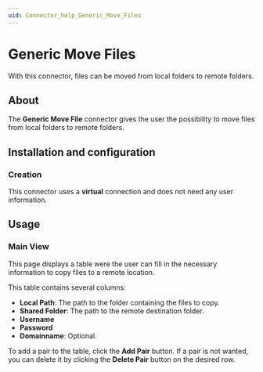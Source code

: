 ```yaml
---
uid: Connector_help_Generic_Move_Files
---
```


# Generic Move Files

With this connector, files can be moved from local folders to remote folders.

## About

The **Generic Move File** connector gives the user the possibility to move files from local folders to remote folders.

## Installation and configuration

### Creation

This connector uses a **virtual** connection and does not need any user information.

## Usage

### Main View

This page displays a table were the user can fill in the necessary information to copy files to a remote location.

This table contains several columns:

- **Local Path**: The path to the folder containing the files to copy.
- **Shared Folder**: The path to the remote destination folder.
- **Username**
- **Password**
- **Domainname**: Optional.

To add a pair to the table, click the **Add Pair** button. If a pair is not wanted, you can delete it by clicking the **Delete Pair** button on the desired row.
